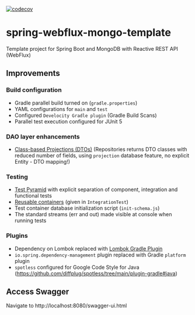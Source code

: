 [![codecov](https://codecov.io/gh/AlexOreshkevich/spring-webflux-mongo-template/graph/badge.svg?token=WfdvociCUK)](https://codecov.io/gh/AlexOreshkevich/spring-webflux-mongo-template)
# spring-webflux-mongo-template

Template project for Spring Boot and MongoDB with Reactive REST API (WebFlux)

## Improvements

### Build configuration
- Gradle parallel build turned on (`gradle.properties`)
- YAML configurations for `main` and `test`
- Configured `Develocity Gradle plugin` (Gradle Build Scans)
- Parallel test execution configured for JUnit 5

### DAO layer enhancements
- [Class-based Projections (DTOs)](https://docs.spring.io/spring-data/mongodb/reference/repositories/projections.html#projections.dtos) (Repositories returns DTO classes with reduced number of fields, using `projection` database feature, no explicit Entity - DTO mapping!)

### Testing
- [Test Pyramid](https://martinfowler.com/articles/practical-test-pyramid.html) with explicit
separation of component, integration and functional tests
- [Reusable containers](https://java.testcontainers.org/features/reuse/) (given in `IntegrationTest`)
- Test container database initialization script (`init-schema.js`)
- The standard streams (err and out) made visible at console when running tests

### Plugins
- Dependency on Lombok replaced
with [Lombok Gradle Plugin](https://plugins.gradle.org/plugin/io.freefair.lombok)
- `io.spring.dependency-management` plugin replaced with Gradle `platform` plugin
- `spotless` configured for Google Code Style for Java (https://github.com/diffplug/spotless/tree/main/plugin-gradle#java)

## Access Swagger
Navigate to http://localhost:8080/swagger-ui.html

